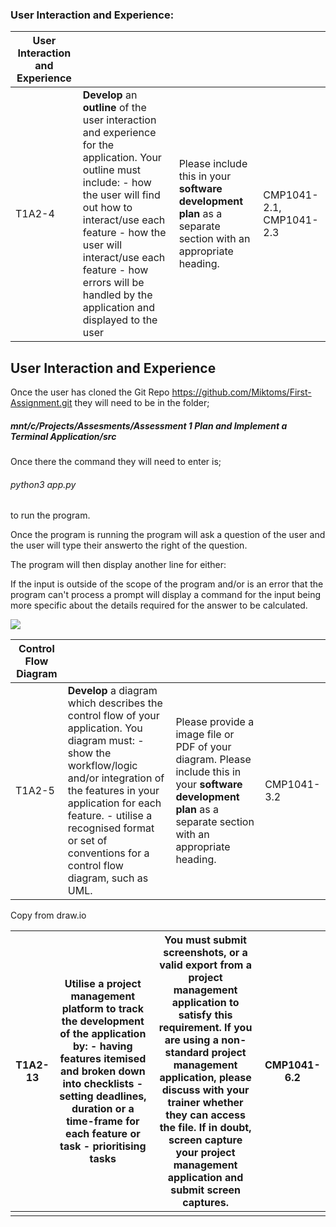### **User Interaction and Experience**:

| **User Interaction and Experience** |                                                              |                                                              |                          |
| ----------------------------------- | ------------------------------------------------------------ | ------------------------------------------------------------ | ------------------------ |
| T1A2-4                              | **Develop** an **outline** of the user interaction and experience for the application. Your outline must include: - how the user will find out how to interact/use each feature - how the user will interact/use each feature - how errors will be handled by the application and displayed to the user | Please include this in your **software development plan** as a separate section with an appropriate heading. | CMP1041-2.1, CMP1041-2.3 |

## User Interaction and Experience

Once the user has cloned the Git Repo https://github.com/Miktoms/First-Assignment.git they will need to be in the folder;

##### mnt/c/Projects/Assesments/Assessment 1 Plan and Implement a Terminal Application/src

Once there the command they will need to enter is; 

###### python3 app.py 

to run the program.

Once the program is running the program will ask a question of the user and the user will type their answerto the right of the question.

The program will then display another line for either:

If the input is outside of the scope of the program and/or is an error that the program can't process a prompt will display a command for the input being more specific about the details required for the answer to be calculated.







![](C:/Projects/Assesments/Assessment%201%20Plan%20and%20Implement%20a%20Terminal%20Application/docs/Images/Michael%20Toms%20Terminal%20App%20Diagram.png)



| **Control Flow Diagram** |                                                              |                                                              |             |
| ------------------------ | ------------------------------------------------------------ | ------------------------------------------------------------ | ----------- |
| T1A2-5                   | **Develop** a diagram which describes the control flow of your application. You diagram must: - show the workflow/logic and/or integration of the features in your application for each feature. - utilise a recognised format or set of conventions for a control flow diagram, such as UML. | Please provide a image file or PDF of your diagram.  Please include this in your **software development plan** as a separate section with an appropriate heading. | CMP1041-3.2 |

Copy from draw.io

| T1A2-13 | **Utilise** a project management platform to track the development of the application by: - having features itemised and broken down into checklists - setting deadlines, duration or a time-frame for each feature or task - prioritising tasks | You must submit screenshots, or a valid export from a project management application to satisfy this requirement. If you are using a non-standard project management application, please discuss with your trainer whether they can access the file. If in doubt, screen capture your project management application and submit screen captures. | CMP1041-6.2 |
| ------- | ------------------------------------------------------------ | ------------------------------------------------------------ | ----------- |
|         |                                                              |                                                              |             |

